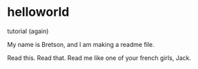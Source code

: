 # helloworld
tutorial (again)

My name is Bretson, and I am making a readme file.

Read this.
Read that.
Read me like one of your french girls, Jack.
